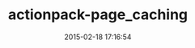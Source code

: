---
layout: post
title:  "actionpack-page_caching"
repo:   "rails/actionpack-page_caching"
date:   2015-02-18 17:16:54
gemurl: https://github.com/rails/actionpack-page_caching
---